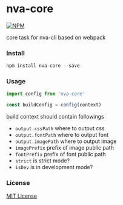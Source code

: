 nva-core
===
[![NPM](https://nodei.co/npm/nva-core.png?downloads=true&downloadRank=true&stars=true)](https://nodei.co/npm/nva-core/)

core task for nva-cli based on webpack

### Install


```javascript
npm install nva-core --save
```

### Usage


```javascript
import config from 'nva-core'

const buildConfig = config(context)
```

build context should contain followings

- `output.cssPath`      where to output css
- `output.fontPath`     where to output font
- `output.imagePath`    where to output image
- `imagePrefix`         prefix of image public path
- `fontPrefix`          prefix of font public path 
- `strict`              is strict mode?
- `isDev`               is in development mode?

### License

[MIT License](http://en.wikipedia.org/wiki/MIT_License)

